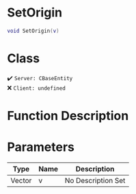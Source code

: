 # SetOrigin
```lua
void SetOrigin(v)
```
# Class
✔️ `Server: CBaseEntity`  
❌ `Client: undefined`  

# Function Description

# Parameters
Type|Name|Description
--|--|--
Vector|v|No Description Set
